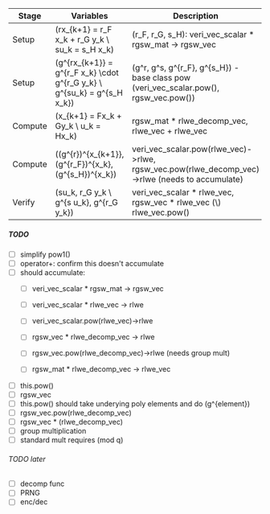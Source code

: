 <!-- create 3 x 3 table -->
| Stage | Variables | Description |
|-----------|-------------|-------------|
| Setup | \(rx_{k+1} = r_F x_k + r_G y_k \\ su_k = s_H x_k\) | \(r_F, r_G, s_H\): veri_vec_scalar * rgsw_mat -> rgsw_vec
| Setup | \(g^{rx_{k+1}} = g^{r_F x_k} \cdot g^{r_G y_k} \\ g^{su_k} = g^{s_H x_k}\) | \(g^r, g^s, g^{r_F}, g^{s_H}\) - base class pow (veri_vec_scalar.pow(), rgsw_vec.pow())
| Compute | \(x_{k+1} = Fx_k + Gy_k \\ u_k = Hx_k\) | rgsw_mat * rlwe_decomp_vec, rlwe_vec + rlwe_vec
| Compute | \((g^{r})^{x_{k+1}}, (g^{r_F})^{x_k}, (g^{s_H})^{x_k}\) | veri_vec_scalar.pow(rlwe_vec)->rlwe, rgsw_vec.pow(rlwe_decomp_vec)->rlwe (needs to accumulate)
| Verify | \(su_k, r_G y_k \\ g^{s u_k}, g^{r_G y_k}\) | veri_vec_scalar * rlwe_vec, rgsw_vec * rlwe_vec \(\\\)  rlwe_vec.pow()

##### TODO
- [ ] simplify pow1()
- [ ] operator+: confirm this doesn't accumulate
- [ ] should accumulate:
    - [ ] veri_vec_scalar * rgsw_mat -> rgsw_vec

    - [ ] veri_vec_scalar * rlwe_vec -> rlwe
    - [ ] veri_vec_scalar.pow(rlwe_vec)->rlwe

    - [ ] rgsw_vec * rlwe_decomp_vec -> rlwe
    - [ ] rgsw_vec.pow(rlwe_decomp_vec)->rlwe (needs group mult)

    - [ ] rgsw_mat * rlwe_decomp_vec -> rlwe_vec
- [ ] this.pow()
- [ ] rgsw_vec
- [ ] this.pow() should take underying poly elements and do \(g^{element}\)
- [ ] rgsw_vec.pow(rlwe_decomp_vec)
- [ ] rgsw_vec * (rlwe_decomp_vec)
- [ ] group multiplication
- [ ] standard mult requires (mod q)

###### TODO later
- [ ] decomp func
- [ ] PRNG
- [ ] enc/dec
